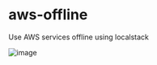 # aws-offline
Use AWS services offline using localstack

![image](https://user-images.githubusercontent.com/6856894/120879674-b54dfd00-c5e2-11eb-9197-a714455eec24.png)


